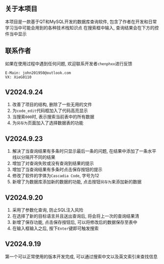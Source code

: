 ## 关于本项目
本项目是一款基于QT和MySQL开发的数据库查询软件, 包含了作者在开发和日常学习当中可能会用到的各种技术栈知识点 
在搜索框中输入, 查询结果会在下方的控件当中显示 
## 联系作者
如果在使用过程中遇到任何问题, 欢迎联系开发者`chenphxx`进行反馈 
```
E-Main: john201950@outlook.com
VX: XieG0110
```
## V2024.9.24
1. 改善了项目的结构, 删除了一些无用的文件 
2. 为`code_edit`代码框加入了代码高亮显示 
3. 当搜索`000`时, 表示搜索当前表中的所有数据 
4. 为`另存为`页面加入了选择数据表的功能 
## V2024.9.23
1. 解决了当查询结果有多条时只显示最后一条的问题, 在结果中添加了一条水平线以分隔开不同的结果 
2. 增加了对查询失败或没有查询到结果的提示 
3. 增加了当查询结果有多条时点击保存按钮的提示 
4. 修改了软件的字体为`Cascadia Code`, 字号为12 
5. 新增了为数据库添加新的数据的功能, 点击按钮`另存为`来添加新的数据 
## V2024.9.20 
1. 采用了参数化查询, 防止SQL注入风险 
2. 在选择了新的目标语言并且送出查询后, 将会将上一次的查询结果清 
3. 新增了保存功能, 点击保存按钮后, 可以将修改后的数据保存至表中 
4. 在输入框输入之后, 按下`Enter`键即可触发搜索 
## V2024.9.19
第一个可以正常使用的版本开发完成, 可以通过搜索中文以及英文索引来查找信息
